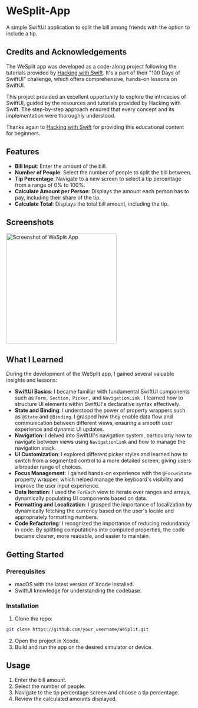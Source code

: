 # WeSplit-App

A simple SwiftUI application to split the bill among friends with the option to include a tip.

## Credits and Acknowledgements

The WeSplit app was developed as a code-along project following the tutorials provided by [Hacking with Swift](https://www.hackingwithswift.com/100/swiftui). It's a part of their "100 Days of SwiftUI" challenge, which offers comprehensive, hands-on lessons on SwiftUI.

This project provided an excellent opportunity to explore the intricacies of SwiftUI, guided by the resources and tutorials provided by Hacking with Swift. The step-by-step approach ensured that every concept and its implementation were thoroughly understood.

Thanks again to [Hacking with Swift](https://www.hackingwithswift.com) for providing this educational content for beginners.

## Features

- **Bill Input**: Enter the amount of the bill.
- **Number of People**: Select the number of people to split the bill between.
- **Tip Percentage**: Navigate to a new screen to select a tip percentage from a range of 0% to 100%.
- **Calculate Amount per Person**: Displays the amount each person has to pay, including their share of the tip.
- **Calculate Total**: Displays the total bill amount, including the tip.

## Screenshots

<img src="(https://user-images.githubusercontent.com/79545798/278840193-3ca14aa1-d982-48ce-9675-72d73d95d0df.png)" alt="Screenshot of WeSplit App" width="300">

## What I Learned

During the development of the WeSplit app, I gained several valuable insights and lessons:

- **SwiftUI Basics**: I became familiar with fundamental SwiftUI components such as `Form,` `Section,` `Picker,` and `NavigationLink.` I learned how to structure UI elements within SwiftUI's declarative syntax effectively.
- **State and Binding**: I understood the power of property wrappers such as `@State` and `@Binding`. I grasped how they enable data flow and communication between different views, ensuring a smooth user experience and dynamic UI updates.
- **Navigation**: I delved into SwiftUI's navigation system, particularly how to navigate between views using `NavigationLink` and how to manage the navigation stack.
- **UI Customization**: I explored different picker styles and learned how to switch from a segmented control to a more detailed screen, giving users a broader range of choices.
- **Focus Management**: I gained hands-on experience with the `@FocusState` property wrapper, which helped manage the keyboard's visibility and improve the user input experience.
- **Data Iteration**: I used the `ForEach` view to iterate over ranges and arrays, dynamically populating UI components based on data.
- **Formatting and Localization**: I grasped the importance of localization by dynamically fetching the currency based on the user's locale and appropriately formatting numbers.
- **Code Refactoring**: I recognized the importance of reducing redundancy in code. By splitting computations into computed properties, the code became cleaner, more readable, and easier to maintain.

## Getting Started

### Prerequisites

- macOS with the latest version of Xcode installed.
- SwiftUI knowledge for understanding the codebase.

### Installation

1. Clone the repo:
```sh
git clone https://github.com/your_username/WeSplit.git
```
2. Open the project in Xcode.
3. Build and run the app on the desired simulator or device.

## Usage

1. Enter the bill amount.
2. Select the number of people.
3. Navigate to the tip percentage screen and choose a tip percentage.
4. Review the calculated amounts displayed.
